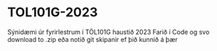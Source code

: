 # TOL101G-2023
Sýnidæmi úr fyrirlestrum í TÖL101G haustið 2023 
Farið í Code og svo download to .zip eða notið git skipanir ef þið kunnið á þær 
